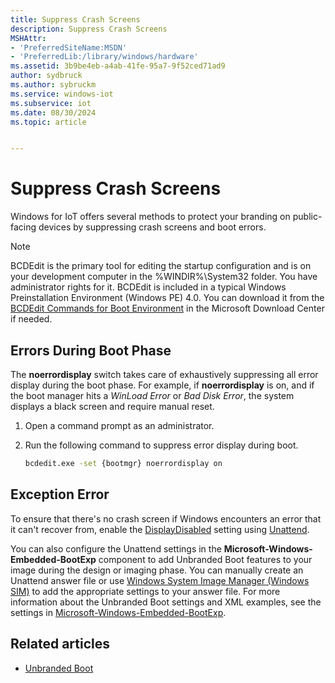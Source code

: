 ```yaml
---
title: Suppress Crash Screens
description: Suppress Crash Screens
MSHAttr:
- 'PreferredSiteName:MSDN'
- 'PreferredLib:/library/windows/hardware'
ms.assetid: 3b9be4eb-a4ab-41fe-95a7-9f52ced71ad9
author: sydbruck
ms.author: sybruckm
ms.service: windows-iot
ms.subservice: iot
ms.date: 08/30/2024
ms.topic: article


---
```

# Suppress Crash Screens

Windows for IoT offers several methods to protect your branding on public-facing devices by suppressing crash screens and boot errors. 

> [!NOTE]
> BCDEdit is the primary tool for editing the startup configuration and is on your development computer in the %WINDIR%\System32 folder. You have administrator rights for it. BCDEdit is included in a typical Windows Preinstallation Environment (Windows PE) 4.0. You can download it from the [BCDEdit Commands for Boot Environment](/previous-versions/windows/hardware/design/dn653986(v=vs.85)) in the Microsoft Download Center if needed.

## Errors During Boot Phase

The **noerrordisplay** switch takes care of exhaustively suppressing all error display during the boot phase.
For example, if **noerrordisplay** is on, and if the boot manager hits a *WinLoad Error* or *Bad Disk Error*, the system displays a black screen and require manual reset.
1. Open a command prompt as an administrator.
1. Run the following command to suppress error display during boot.

   ```cmd
   bcdedit.exe -set {bootmgr} noerrordisplay on
   ```

## Exception Error

To ensure that there's no crash screen if Windows encounters an error that it can't recover from, enable the [DisplayDisabled](/windows-hardware/customize/desktop/unattend/microsoft-windows-embedded-bootexp-displaydisabled) setting using [Unattend](/windows-hardware/customize/enterprise/unbranded-boot#configure-unbranded-boot-using-unattend).

You can also configure the Unattend settings in the **Microsoft-Windows-Embedded-BootExp** component to add Unbranded Boot features to your image during the design or imaging phase. You can manually create an Unattend answer file or use [Windows System Image Manager (Windows SIM)](/windows-hardware/customize/desktop/wsim/windows-system-image-manager-technical-reference) to add the appropriate settings to your answer file. For more information about the Unbranded Boot settings and XML examples, see the settings in [Microsoft-Windows-Embedded-BootExp](/windows-hardware/customize/desktop/unattend/microsoft-windows-embedded-bootexp).

## Related articles

- [Unbranded Boot](unbranded-boot.md)
